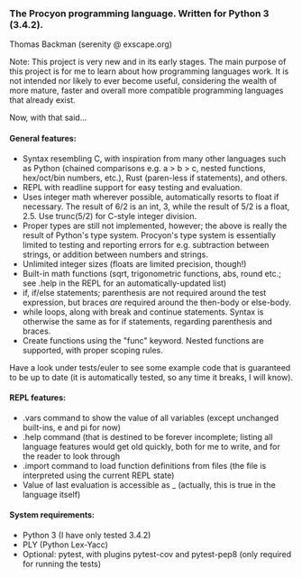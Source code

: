 ### The Procyon programming language. Written for Python 3 (3.4.2).

Thomas Backman (serenity @ exscape.org)

Note: This project is very new and in its early stages.
The main purpose of this project is for me to learn about how programming languages work.
It is not intended nor likely to ever become useful, considering the wealth of more
mature, faster and overall more compatible programming languages that already exist.

Now, with that said...

#### General features:

* Syntax resembling C, with inspiration from many other languages such as
    Python (chained comparisons e.g. a > b > c, nested functions, hex/oct/bin numbers, etc.),
    Rust (paren-less if statements), and others.
* REPL with readline support for easy testing and evaluation.
* Uses integer math wherever possible, automatically resorts to float if necessary.
    The result of 6/2 is an int, 3, while the result of 5/2 is a float, 2.5.
    Use trunc(5/2) for C-style integer division.
* Proper types are still not implemented, however; the above is really the result of Python's type system. Procyon's type system is essentially limited to testing and reporting errors for e.g. subtraction between strings, or addition between numbers and strings.
* Unlimited integer sizes (floats are limited precision, though!)
* Built-in math functions (sqrt, trigonometric functions, abs, round etc.; see .help in the REPL
      for an automatically-updated list)
* if, if/else statements; parenthesis are not required around the test expression, but braces *are* required around the then-body or else-body.
* while loops, along with break and continue statements. Syntax is otherwise the same as for if statements, regarding parenthesis and braces.
* Create functions using the "func" keyword. Nested functions are supported, with proper scoping rules.

Have a look under tests/euler to see some example code that is guaranteed to be up to date (it is automatically tested, so
any time it breaks, I will know).

#### REPL features:

* .vars command to show the value of all variables (except unchanged built-ins, e and pi for now)
* .help command (that is destined to be forever incomplete; listing all language features
      would get old quickly, both for me to write, and for the reader to look through
* .import command to load function definitions from files (the file is interpreted using the current REPL state)
* Value of last evaluation is accessible as _ (actually, this is true in the language itself)

#### System requirements:

* Python 3 (I have only tested 3.4.2)
* PLY (Python Lex-Yacc)
* Optional: pytest, with plugins pytest-cov and pytest-pep8 (only required for running the tests)
